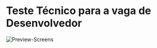 
# Teste Técnico para a vaga de Desenvolvedor
![Preview-Screens](https://github.com/mantunesribeiro38/test-dev/my-food.jpg)